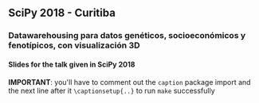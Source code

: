 ## SciPy 2018 - Curitiba

### Datawarehousing para datos genéticos, socioeconómicos y fenotípicos, con visualización 3D

#### Slides for the talk given in SciPy 2018


**IMPORTANT**: you'll have to comment out the `caption` package import and the next line after it `\captionsetup{..}` to run `make` successfully
